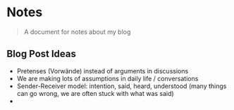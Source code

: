 # Notes

> A document for notes about my blog

## Blog Post Ideas

-   Pretenses (Vorwände) instead of arguments in discussions
-   We are making lots of assumptions in daily life / conversations
-   Sender-Receiver model: intention, said, heard, understood (many things can go wrong, we are often stuck with what was said)
-   
